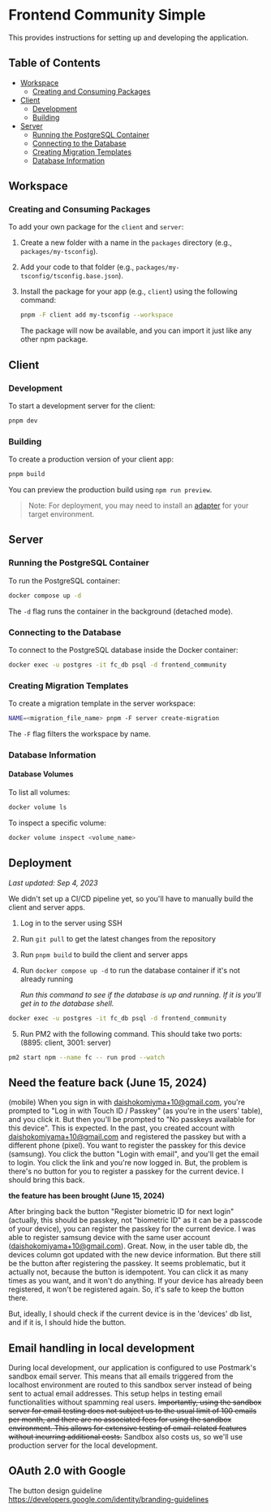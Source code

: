 # Frontend Community Simple

This provides instructions for setting up and developing the application.

## Table of Contents

-   [Workspace](#workspace)
    -   [Creating and Consuming Packages](#creating-and-consuming-packages)
-   [Client](#client)
    -   [Development](#development)
    -   [Building](#building)
-   [Server](#server)
    -   [Running the PostgreSQL Container](#running-the-postgresql-container)
    -   [Connecting to the Database](#connecting-to-the-database)
    -   [Creating Migration Templates](#creating-migration-templates)
    -   [Database Information](#database-information)

## Workspace

### Creating and Consuming Packages

To add your own package for the `client` and `server`:

1. Create a new folder with a name in the `packages` directory (e.g., `packages/my-tsconfig`).
2. Add your code to that folder (e.g., `packages/my-tsconfig/tsconfig.base.json`).
3. Install the package for your app (e.g., `client`) using the following command:

    ```bash
    pnpm -F client add my-tsconfig --workspace
    ```

    The package will now be available, and you can import it just like any other npm package.

## Client

### Development

To start a development server for the client:

```bash
pnpm dev
```

### Building

To create a production version of your client app:

```bash
pnpm build
```

You can preview the production build using `npm run preview`.

> Note: For deployment, you may need to install an [adapter](https://kit.svelte.dev/docs/adapters) for your target environment.

## Server

### Running the PostgreSQL Container

To run the PostgreSQL container:

```bash
docker compose up -d
```

The `-d` flag runs the container in the background (detached mode).

### Connecting to the Database

To connect to the PostgreSQL database inside the Docker container:

```bash
docker exec -u postgres -it fc_db psql -d frontend_community
```

### Creating Migration Templates

To create a migration template in the server workspace:

```bash
NAME=<migration_file_name> pnpm -F server create-migration
```

The `-F` flag filters the workspace by name.

### Database Information

#### Database Volumes

To list all volumes:

```bash
docker volume ls
```

To inspect a specific volume:

```bash
docker volume inspect <volume_name>
```

## Deployment

_Last updated: Sep 4, 2023_

We didn't set up a CI/CD pipeline yet, so you'll have to manually build the client and server apps.

1. Log in to the server using SSH
2. Run `git pull` to get the latest changes from the repository
3. Run `pnpm build` to build the client and server apps
4. Run `docker compose up -d` to run the database container if it's not already running

    _Run this command to see if the database is up and running. If it is you'll get in to the database shell._

```sh
docker exec -u postgres -it fc_db psql -d frontend_community
```

5. Run PM2 with the following command. This should take two ports: (8895: client, 3001: server)

```sh
pm2 start npm --name fc -- run prod --watch
```

## Need the feature back (June 15, 2024)

(mobile) When you sign in with daishokomiyma+10@gmail.com, you're prompted to "Log in with Touch ID / Passkey" (as you're in the users' table), and you click it. But then you'll be prompted to "No passkeys available for this device". This is expected.
In the past, you created account with daishokomiyama+10@gmail.com and registered the passkey but with a different phone (pixel).
You want to register the passkey for this device (samsung). You click the button "Login with email", and you'll get the email to login. You click the link and you're now logged in.
But, the problem is there's no button for you to register a passkey for the current device. I should bring this back.

**the feature has been brought (June 15, 2024)**

After bringing back the button "Register biometric ID for next login" (actually, this should be passkey, not "biometric ID" as it can be a passcode of your device), you can register the passkey for the current device. I was able to register samsung device with the same user account (daishokomiyama+10@gmail.com). Great. Now, in the user table db, the devices column got updated with the new device information. But there still be the button after registering the passkey. It seems problematic, but it actually not, because the button is idempotent. You can click it as many times as you want, and it won't do anything. If your device has already been registered, it won't be registered again. So, it's safe to keep the button there.

But, ideally, I should check if the current device is in the 'devices' db list, and if it is, I should hide the button.

## Email handling in local development

During local development, our application is configured to use Postmark's sandbox email server. This means that all emails triggered from the localhost environment are routed to this sandbox server instead of being sent to actual email addresses. This setup helps in testing email functionalities without spamming real users. ~~Importantly, using the sandbox server for email testing does not subject us to the usual limit of 100 emails per month, and there are no associated fees for using the sandbox environment. This allows for extensive testing of email-related features without incurring additional costs.~~ Sandbox also costs us, so we'll use production server for the local development.

## OAuth 2.0 with Google
The button design guideline
https://developers.google.com/identity/branding-guidelines